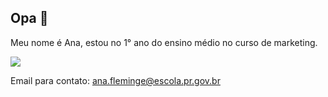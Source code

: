 ## Opa 🫃

Meu nome é Ana, estou no 1° ano do ensino médio no curso de marketing.

![](https://www.icegif.com/wp-content/uploads/2021/12/icegif-710.gif)

Email para contato: ana.fleminge@escola.pr.gov.br
